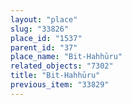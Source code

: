 ```yaml
---
layout: "place"
slug: "33826"
place_id: "1537"
parent_id: "37"
place_name: "Bit-Hahhūru"
related_objects: "7302"
title: "Bit-Hahhūru"
previous_item: "33829"
---
```

